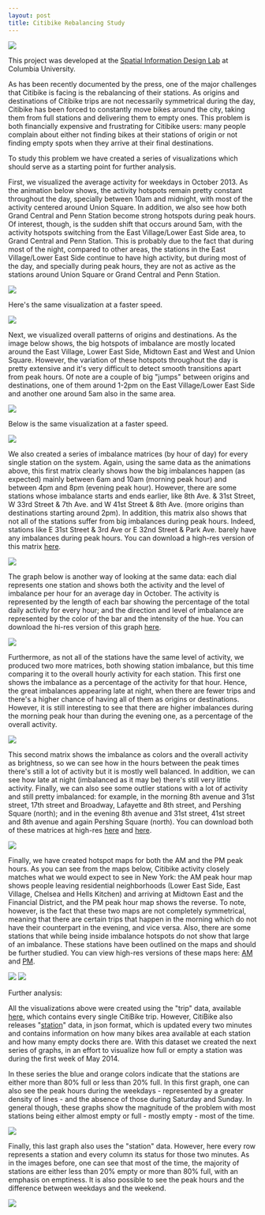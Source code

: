 ```yaml
---
layout: post
title: Citibike Rebalancing Study
---
```


<img src="01_Images/Citibike_Rebalancing_Main.png">

This project was developed at the <a href="http://spatialinformationdesignlab.org/">Spatial Information Design Lab</a> at Columbia University.

As has been recently documented by the press, one of the major challenges that Citibike is facing is the rebalancing of their stations. As origins and destinations of Citibike trips are not necessarily symmetrical during the day, Citibike has been forced to constantly move bikes around the city, taking them from full stations and delivering them to empty ones. This problem is both financially expensive and frustrating for Citibike users: many people complain about either not finding bikes at their stations of origin or not finding empty spots when they arrive at their final destinations.

To study this problem we have created a series of visualizations which should serve as a starting point for further analysis.

First, we visualized the average activity for weekdays in October 2013. As the animation below shows, the activity hotspots remain pretty constant throughout the day, specially between 10am and midnight, with most of the activity centered around Union Square. In addition, we also see how both Grand Central and Penn Station become strong hotspots during peak hours. Of interest, though, is the sudden shift that occurs around 5am, with the activity hotspots switching from the East Village/Lower East Side area, to Grand Central and Penn Station. This is probably due to the fact that during most of the night, compared to other areas, the stations in the East Village/Lower East Side continue to have high activity, but during most of the day, and specially during peak hours, they are not as active as the stations around Union Square or Grand Central and Penn Station.

<img src="01_Images/Citibike_Hourly_Activity_01.gif">

Here's the same visualization at a faster speed.

<img src="01_Images/Citibike_Hourly_Activity_02.gif">

Next, we visualized overall patterns of origins and destinations. As the image below shows, the big hotspots of imbalance are mostly located around the East Village, Lower East Side, Midtown East and West and Union Square. However, the variation of these hotspots throughout the day is pretty extensive and it's very difficult to detect smooth transitions apart from peak hours. Of note are a couple of big "jumps" between origins and destinations, one of them around 1-2pm on the East Village/Lower East Side and another one around 5am also in the same area.

<img src="01_Images/Citibike_Hour_by_Hour_01.gif">

Below is the same visualization at a faster speed.

<img src="01_Images/Citibike_Hour_by_Hour_02.gif">

We also created a series of imbalance matrices (by hour of day) for every single station on the system. Again, using the same data as the animations above, this first matrix clearly shows how the big imbalances happen (as expected) mainly between 6am and 10am (morning peak hour) and between 4pm and 8pm (evening peak hour). However, there are some stations whose imbalance starts and ends earlier, like 8th Ave. & 31st Street, W 33rd Street & 7th Ave. and W 41st Street & 8th Ave. (more origins than destinations starting around 2pm). In addition, this matrix also shows that not all of the stations suffer from big imbalances during peak hours. Indeed, stations like E 31st Street & 3rd Ave or E 32nd Street & Park Ave. barely have any imbalances during peak hours. You can download a high-res version of this matrix <a href="https://dl.dropboxusercontent.com/u/7595728/Imbalance_Matrix_SIDL.pdf">here</a>.

<img src="01_Images/Citibike_Rebalancing_Columns.jpg">

The graph below is another way of looking at the same data: each dial represents one station and shows both the activity and the level of imbalance per hour for an average day in October. The activity is represented by the length of each bar showing the percentage of the total daily activity for every hour; and the direction and level of imbalance are represented by the color of the bar and the intensity of the hue. You can download the hi-res version of this graph <a href="https://dl.dropboxusercontent.com/u/7595728/Rebalance_SIDL_Site/Station_Dials.pdf">here</a>.

<img src="01_Images/Citibike_Rebalancing_Dials.png">

Furthermore, as not all of the stations have the same level of activity, we produced two more matrices, both showing station imbalance, but this time comparing it to the overall hourly activity for each station. This first one shows the imbalance as a percentage of the activity for that hour. Hence, the great imbalances appearing late at night, when there are fewer trips and there's a higher chance of having all of them as origins or destinations. However, it is still interesting to see that there are higher imbalances during the morning peak hour than during the evening one, as a percentage of the overall activity.

<img src="01_Images/Citibike_Rebalancing_Columns_02.png">

This second matrix shows the imbalance as colors and the overall activity as brightness, so we can see how in the hours between the peak times there's still a lot of activity but it is mostly well balanced. In addition, we can see how late at night (imbalanced as it may be) there's still very little activity. Finally, we can also see some outlier stations with a lot of activity and still pretty imbalanced: for example, in the morning 8th avenue and 31st street, 17th street and Broadway, Lafayette and 8th street, and Pershing Square (north); and in the evening 8th avenue and 31st street, 41st street and 8th avenue and again Pershing Square (north). You can download both of these matrices at high-res <a href="https://dl.dropboxusercontent.com/u/7595728/Activity_Matrix_Normalized.pdf">here</a> and <a href="https://dl.dropboxusercontent.com/u/7595728/Activity_Matrix_Composite.pdf">here</a>.

<img src="01_Images/Citibike_Rebalancing_Columns_02.png">

Finally, we have created hotspot maps for both the AM and the PM peak hours. As you can see from the maps below, Citibike activity closely matches what we would expect to see in New York: the AM peak hour map shows people leaving residential neighborhoods (Lower East Side, East Village, Chelsea and Hells Kitchen) and arriving at Midtown East and the Financial District, and the PM peak hour map shows the reverse. To note, however, is the fact that these two maps are not completely symmetrical, meaning that there are certain trips that happen in the morning which do not have their counterpart in the evening, and vice versa. Also, there are some stations that while being inside imbalance hotspots do not show that large of an imbalance. These stations have been outlined on the maps and should be further studied. You can view high-res versions of these maps here: <a href="https://dl.dropboxusercontent.com/u/7595728/October_Peak_Hour_Weekday_AM.pdf">AM</a> and <a href="https://dl.dropboxusercontent.com/u/7595728/October_Peak_Hour_Weekday_PM.pdf">PM</a>.

<img src="01_Images/Citibike_Hotspot_AM.png">

<img src="01_Images/Citibike_Hotspot_PM.png">

Further analysis:

All the visualizations above were created using the "trip" data, available <a href="http://www.citibikenyc.com/system-data">here</a>, which contains every single CitiBike trip. However, CitiBike also releases "<a href="http://www.citibikenyc.com/stations/json">station</a>" data, in json format, which is updated every two minutes and contains information on how many bikes area available at each station and how many empty docks there are. With this dataset we created the next series of graphs, in an effort to visualize how full or empty a station was during the first week of May 2014.

In these series the blue and orange colors indicate that the stations are either more than 80% full or less than 20% full. In this first graph, one can also see the peak hours during the weekdays - represented by a greater density of lines - and the absence of those during Saturday and Sunday. In general though, these graphs show the magnitude of the problem with most stations being either almost empty or full - mostly empty - most of the time.

<img src="01_Images/Citibike_Line_Graph.png">

Finally, this last graph also uses the "station" data. However, here every row represents a station and every column its status for those two minutes. As in the images before, one can see that most of the time, the majority of stations are either less than 20% empty or more than 80% full, with an emphasis on emptiness. It is also possible to see the peak hours and the difference between weekdays and the weekend.

<img src="01_Images/Citibike_DNA_Graph.png">